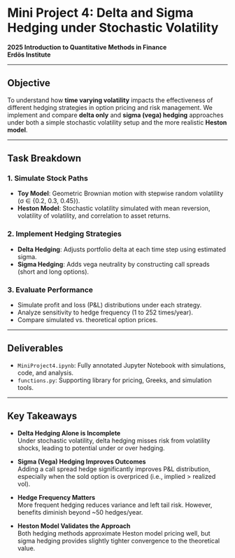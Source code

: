 # Mini Project 4: Delta and Sigma Hedging under Stochastic Volatility

**2025 Introduction to Quantitative Methods in Finance**  
**Erdös Institute**

---

## Objective

To understand how **time varying volatility** impacts the effectiveness of different hedging strategies in option pricing and risk management. We implement and compare **delta only** and **sigma (vega) hedging** approaches under both a simple stochastic volatility setup and the more realistic **Heston model**.

---

## Task Breakdown

### 1. Simulate Stock Paths
- **Toy Model**: Geometric Brownian motion with stepwise random volatility (σ ∈ {0.2, 0.3, 0.45}).
- **Heston Model**: Stochastic volatility simulated with mean reversion, volatility of volatility, and correlation to asset returns.

### 2. Implement Hedging Strategies
- **Delta Hedging**: Adjusts portfolio delta at each time step using estimated sigma.
- **Sigma Hedging**: Adds vega neutrality by constructing call spreads (short and long options).

### 3. Evaluate Performance
- Simulate profit and loss (P&L) distributions under each strategy.
- Analyze sensitivity to hedge frequency (1 to 252 times/year).
- Compare simulated vs. theoretical option prices.

---

## Deliverables

- `MiniProject4.ipynb`: Fully annotated Jupyter Notebook with simulations, code, and analysis.
- `functions.py`: Supporting library for pricing, Greeks, and simulation tools.

---

## Key Takeaways

- **Delta Hedging Alone is Incomplete**  
  Under stochastic volatility, delta hedging misses risk from volatility shocks, leading to potential under or over hedging.

- **Sigma (Vega) Hedging Improves Outcomes**  
  Adding a call spread hedge significantly improves P&L distribution, especially when the sold option is overpriced (i.e., implied > realized vol).

- **Hedge Frequency Matters**  
  More frequent hedging reduces variance and left tail risk. However, benefits diminish beyond ~50 hedges/year.

- **Heston Model Validates the Approach**  
  Both hedging methods approximate Heston model pricing well, but sigma hedging provides slightly tighter convergence to the theoretical value.
